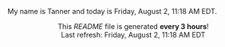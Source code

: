 My name is Tanner and today is Friday, August 2, 11:18 AM EDT.

<p align="center">This <i>README</i> file is generated <b>every 3 hours</b>!</br>Last refresh: Friday, August 2, 11:18 AM EDT<br /></p>
